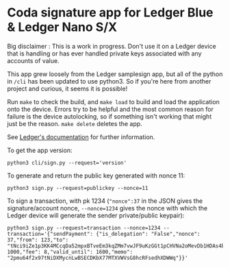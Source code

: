 # Coda signature app for Ledger Blue & Ledger Nano S/X

Big disclaimer : This is a work in progress. Don't use it on a Ledger device
that is handling or has ever handled private keys associated with any accounts
of value.

This app grew loosely from the Ledger samplesign app, but all of the python in `/cli`
has been updated to use python3. So if you're here from another project and curious,
it seems it is possible!

Run `make` to check the build, and `make load` to build and load the application
onto the device. Errors try to be helpful and the most common reason for failure
is the device autolocking, so if something isn't working that might just be the
reason. `make delete` deletes the app.

See [Ledger's documentation](http://ledger.readthedocs.io) for further information.

To get the app version:
```
python3 cli/sign.py --request='version'
```
To generate and return the public key generated with nonce 11:
```
python3 sign.py --request=publickey --nonce=11
```
To sign a transaction, with pk 1234 (`"nonce":37` in the JSON gives the signature/account nonce, `--nonce=1234` gives the nonce with which the Ledger device will generate the sender private/public keypair):
```
python3 sign.py --request=transaction --nonce=1234 --transaction='{"sendPayment": {"is_delegation": "False","nonce": 37,"from": 123,"to": "tNci9iZe1p3KK4MCcqDa52mpxBTveEm3kqZMm7vwJF9uKzGGt1pCHVNa2oMevDb1HDAs4bNdMQLNbD8N3tkCtKNGM53obE9qFkkhmqMnKRLNLiSfPJuLGsSwqnL3HxSqciJoqJJJmq5Cfb","amount": 1000,"fee": 8,"valid_until": 1600,"memo": "2pmu64f2x97tNiDXMycnLwBSECDKbX77MTXVWVsG8hcRFsedhXDWWq"}}'
```
